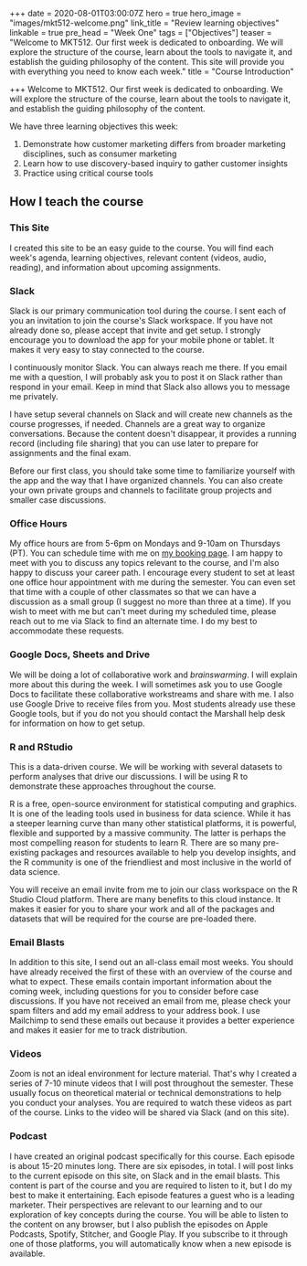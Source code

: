 +++
date = 2020-08-01T03:00:07Z
hero = true
hero_image = "images/mkt512-welcome.png"
link_title = "Review learning objectives"
linkable = true
pre_head = "Week One"
tags = ["Objectives"]
teaser = "Welcome to MKT512. Our first week is dedicated to onboarding. We will explore the structure of the course, learn about the tools to navigate it, and establish the guiding philosophy of the content. This site will provide you with everything you need to know each week."
title = "Course Introduction"

+++
Welcome to MKT512. Our first week is dedicated to onboarding. We will explore the structure of the course, learn about the tools to navigate it, and establish the guiding philosophy of the content. 

We have three learning objectives this week:

1. Demonstrate how customer marketing differs from broader marketing disciplines, such as consumer marketing
2. Learn how to use discovery-based inquiry to gather customer insights
3. Practice using critical course tools 

## How I teach the course

### This Site

I created this site to be an easy guide to the course. You will find each week's agenda, learning objectives, relevant content (videos, audio, reading), and information about upcoming assignments.

### Slack

Slack is our primary communication tool during the course. I sent each of you an invitation to join the course's Slack workspace. If you have not already done so, please accept that invite and get setup. I strongly encourage you to download the app for your mobile phone or tablet. It makes it very easy to stay connected to the course. 

I continuously monitor Slack. You can always reach me there. If you email me with a question, I will probably ask you to post it on Slack rather than respond in your email. Keep in mind that Slack also allows you to message me privately. 

I have setup several channels on Slack and will create new channels as the course progresses, if needed. Channels are a great way to organize conversations. Because the content doesn't disappear, it provides a running record (including file sharing) that you can use later to prepare for assignments and the final exam.

Before our first class, you should take some time to familiarize yourself with the app and the way that I have organized channels. You can also create your own private groups and channels to facilitate group projects and smaller case discussions. 


### Office Hours

My office hours are from 5-6pm on Mondays and 9-10am on Thursdays (PT). You can schedule time with me on [my booking page](https://larry-vincent-usc.youcanbook.me). I am happy to meet with you to discuss any topics relevant to the course, and I'm also happy to discuss your career path. I encourage every student to set at least one office hour appointment with me during the semester. You can even set that time with a couple of other classmates so that we can have a discussion as a small group (I suggest no more than three at a time). If you wish to meet with me but can't meet during my scheduled time, please reach out to me via Slack to find an alternate time. I do my best to accommodate these requests.

### Google Docs, Sheets and Drive

We will be doing a lot of collaborative work and _brainswarming_. I will explain more about this during the week. I will sometimes ask you to use Google Docs to facilitate these collaborative workstreams and share with me.  I also use Google Drive to receive files from you. Most students already use these Google tools, but if you do not you should contact the Marshall help desk for information on how to get setup.

### R and RStudio

This is a data-driven course. We will be working with several datasets to perform analyses that drive our discussions. I will be using R to demonstrate these approaches throughout the course.

R is a free, open-source environment for statistical computing and graphics. It is one of the leading tools used in business for data science. While it has a steeper learning curve than many other statistical platforms, it is powerful, flexible and supported by a massive community. The latter is perhaps the most compelling reason for students to learn R. There are so many pre-existing packages and resources available to help you develop insights, and the R community is one of the friendliest and most inclusive in the world of data science.

You will receive an email invite from me to join our class workspace on the R Studio Cloud platform. There are many benefits to this cloud instance. It makes it easier for you to share your work and all of the packages and datasets that will be required for the course are pre-loaded there. 

### Email Blasts

In addition to this site, I send out an all-class email most weeks. You should have already received the first of these with an overview of the course and what to expect. These emails contain important information about the coming week, including questions for you to consider before case discussions. If you have not received an email from me, please check your spam filters and add my email address to your address book. I use Mailchimp to send these emails out because it provides a better experience and makes it easier for me to track distribution.

### Videos

Zoom is not an ideal environment for lecture material. That's why I created a series of 7-10 minute videos that I will post throughout the semester. These usually focus on theoretical material or technical demonstrations to help you conduct your analyses. You are required to watch these videos as part of the course. Links to the video will be shared via Slack (and on this site).

### Podcast

I have created an original podcast specifically for this course. Each episode is about 15-20 minutes long. There are six episodes, in total. I will post links to the current episode on this site, on Slack and in the email blasts. This content is part of the course and you are required to listen to it, but I do my best to make it entertaining. Each episode features a guest who is a leading marketer. Their perspectives are relevant to our learning and to our exploration of key concepts during the course. You will be able to listen to the content on any browser, but I also publish the episodes on Apple Podcasts, Spotify, Stitcher, and Google Play. If you subscribe to it through one of those platforms, you will automatically know when a new episode is available.